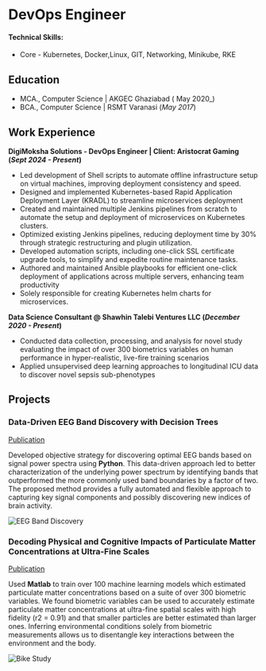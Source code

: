 # DevOps Engineer

#### Technical Skills: 
- Core - Kubernetes, Docker,Linux, GIT, Networking, Minikube, RKE

## Education							       		
- MCA., Computer Science | AKGEC Ghaziabad ( May 2020_)	 			        		
- BCA., Computer Science | RSMT Varanasi (_May 2017_)

## Work Experience
**DigiMoksha Solutions - DevOps Engineer | Client: Aristocrat Gaming (_Sept 2024 - Present_)**
- Led development of Shell scripts to automate offline infrastructure setup on virtual machines, improving deployment consistency and speed.
- Designed and implemented Kubernetes-based Rapid Application Deployment Layer (KRADL) to streamline microservices deployment
- Created and maintained multiple Jenkins pipelines from scratch to automate the setup and deployment of microservices on Kubernetes clusters.
- Optimized existing Jenkins pipelines, reducing deployment time by 30% through strategic restructuring and plugin utilization.
- Developed automation scripts, including one-click SSL certificate upgrade tools, to simplify and expedite routine maintenance tasks.
- Authored and maintained Ansible playbooks for efficient one-click deployment of applications across multiple servers, enhancing team productivity
- Solely responsible for creating Kubernetes helm charts for microservices.

**Data Science Consultant @ Shawhin Talebi Ventures LLC (_December 2020 - Present_)**
- Conducted data collection, processing, and analysis for novel study evaluating the impact of over 300 biometrics variables on human performance in hyper-realistic, live-fire training scenarios
- Applied unsupervised deep learning approaches to longitudinal ICU data to discover novel sepsis sub-phenotypes

## Projects
### Data-Driven EEG Band Discovery with Decision Trees
[Publication](https://www.mdpi.com/1424-8220/22/8/3048)

Developed objective strategy for discovering optimal EEG bands based on signal power spectra using **Python**. This data-driven approach led to better characterization of the underlying power spectrum by identifying bands that outperformed the more commonly used band boundaries by a factor of two. The proposed method provides a fully automated and flexible approach to capturing key signal components and possibly discovering new indices of brain activity.

![EEG Band Discovery](/assets/img/eeg_band_discovery.jpeg)

### Decoding Physical and Cognitive Impacts of Particulate Matter Concentrations at Ultra-Fine Scales
[Publication](https://www.mdpi.com/1424-8220/22/11/4240)

Used **Matlab** to train over 100 machine learning models which estimated particulate matter concentrations based on a suite of over 300 biometric variables. We found biometric variables can be used to accurately estimate particulate matter concentrations at ultra-fine spatial scales with high fidelity (r2 = 0.91) and that smaller particles are better estimated than larger ones. Inferring environmental conditions solely from biometric measurements allows us to disentangle key interactions between the environment and the body.

![Bike Study](/assets/img/bike_study.jpeg)


